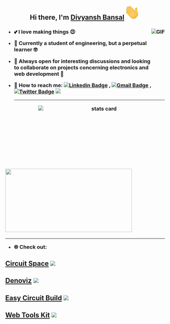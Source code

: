 <h2 align="Center">  Hi there, I'm <a href="https://idivyanshbansal.tk/">Divyansh Bansal</a><img src="https://raw.githubusercontent.com/ABSphreak/ABSphreak/master/gifs/Hi.gif" width="50"></h2>
<h3>
<img align="right" alt="GIF" height="160px" src="https://media.giphy.com/media/du3J3cXyzhj75IOgvA/giphy.gif">

- 💕 I love making things 😍
- 🔭 Currently a student of engineering, but a perpetual learner 🤓
- 👯 Always open for interesting discussions and looking to collaborate on projects concerning electronics and web development 🙂
- 💬 How to reach me:
[![Linkedin Badge](https://img.shields.io/badge/-LinkedIn-blue?style=flat-square&logo=Linkedin&logoColor=white&link=https://www.linkedin.com/in/idivyanshbansal/)](https://www.linkedin.com/in/idivyanshbansal/) 
, [![Gmail Badge](https://img.shields.io/badge/-Gmail-c14438?style=flat-square&logo=Gmail&logoColor=white&link=mailto:divyansh.bansal25@gmail.com)](mailto:divyansh.bansal25@gmail.com)
,[![Twitter Badge](https://img.shields.io/badge/-Divyansh-1ca0f1?style=flat-square&logo=twitter&logoColor=white&link=https://twitter.com/idivyanshbnsl)](https://twitter.com/idivyanshbnsl) <img src="https://cdn.dribbble.com/users/2437398/screenshots/4874253/media/2f02a5172aa13b3884144e7b2f49f363.gif" width="50">

  ---
  <p>
    <a align= "center" href="https://github.com/idivyanshbansal">
  <img align="right" alt= "stats card" height="200px" width="400" src="https://github-readme-streak-stats.herokuapp.com/?user=idivyanshbansal&theme=radical">
<img height="200px" width="400" src="https://github-readme-stats.vercel.app/api?username=idivyanshbansal&count_private=true&theme=radical&show_icons=true" /></a>
  </p>
  
  ---
  
- 🌐 Check out: </h3>

<h2><a align= "center" href="https://circuitspace.cf/">Circuit Space</a> <img src="https://webtoolskit.online/assets/img/circuitspace.png" width="50"></h2>
<h2><a href="https://denoviz.web.app/">Denoviz</a> <img src="https://denoviz.web.app/assets/img/og.png" width="50"></h2>
<h2><a align= "center" href="https://easycircuitbuild.tech/">Easy Circuit Build</a> <img src="https://webtoolskit.online/assets/img/easy-circuit-build.webp" width="50"></h2> 
<h2><a href="https://webtoolskit.online/">Web Tools Kit</a> <img src="https://webtoolskit.online/assets/img/og.png" width="50"></h2>


<!--
**idivyanshbansal/idivyanshbansal** is a ✨ _special_ ✨ repository because its `README.md` (this file) appears on your GitHub profile.

Here are some ideas to get you started:-->
